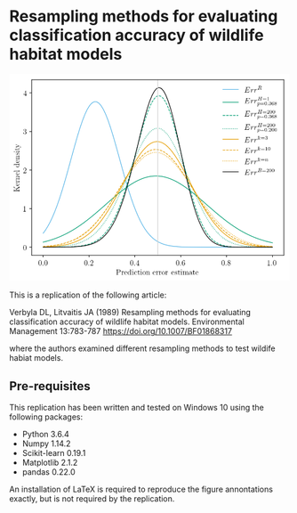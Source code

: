 # Resampling methods for evaluating classification accuracy of wildlife habitat models

![](article/resampling-results.png)

This is a replication of the following article:

Verbyla DL, Litvaitis JA (1989) Resampling methods for evaluating classification accuracy
of wildlife habitat models. Environmental Management 13:783-787 https://doi.org/10.1007/BF01868317

where the authors examined different resampling methods to test wildife habiat models.

## Pre-requisites

This replication has been written and tested on Windows 10 using the
following packages:

 * Python 3.6.4
 * Numpy 1.14.2
 * Scikit-learn 0.19.1
 * Matplotlib 2.1.2
 * pandas 0.22.0

An installation of LaTeX is required to reproduce the figure annontations exactly, but is not required by the replication.